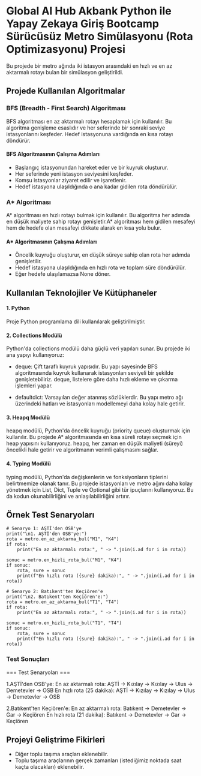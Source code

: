 # Global AI Hub Akbank Python ile Yapay Zekaya Giriş Bootcamp Sürücüsüz Metro Simülasyonu (Rota Optimizasyonu) Projesi

Bu projede bir metro ağında iki istasyon arasındaki en hızlı ve en az aktarmalı rotayı bulan bir simülasyon geliştirildi.

## Projede Kullanılan Algoritmalar

### BFS (Breadth - First Search) Algoritması

BFS algoritması en az aktarmalı rotayı hesaplamak için kullanılır. Bu algoritma genişleme esaslıdır ve her seferinde bir sonraki seviye istasyonlarını keşfeder. Hedef istasyonuna vardığında en kısa rotayı döndürür.

#### BFS Algoritmasının Çalışma Adımları

- Başlangıç istasyonundan hareket eder ve bir kuyruk oluşturur.
- Her seferinde yeni istasyon seviyesini keşfeder.
- Komşu istasyonlar ziyaret edilir ve işaretlenir.
- Hedef istasyona ulaşıldığında o ana kadar gidilen rota döndürülür.

### A* Algoritması

A* algoritması en hızlı rotayı bulmak için kullanılır. Bu algoritma her adımda en düşük maliyete sahip rotayı genişletir.A* algoritması hem gidilen mesafeyi hem de hedefe olan mesafeyi dikkate alarak en kısa yolu bulur.

#### A* Algoritmasının Çalışma Adımları

- Öncelik kuyruğu oluşturur, en düşük süreye sahip olan rota her adımda genişletilir.
- Hedef istasyona ulaşıldığında en hızlı rota ve toplam süre döndürülür.
- Eğer hedefe ulaşılamazsa None döner.

## Kullanılan Teknolojiler Ve Kütüphaneler

#### 1. Python

Proje Python programlama dili kullanılarak geliştirilmiştir.

#### 2. Collections Modülü

Python'da collections modülü daha güçlü veri yapıları sunar. Bu projede iki ana yapıyı kullanıyoruz:

- deque: Çift taraflı kuyruk yapısıdır. Bu yapı sayesinde BFS algoritmasında kuyruk kullanarak istasyonları seviyeli bir şekilde genişletebiliriz. deque, listelere göre daha hızlı ekleme ve çıkarma işlemleri yapar.

- defaultdict: Varsayılan değer atanmış sözlüklerdir. Bu yapı metro ağı üzerindeki hatları ve istasyonları modellemeyi daha kolay hale getirir.

#### 3. Heapq Modülü

heapq modülü, Python'da öncelik kuyruğu (priority queue) oluşturmak için kullanılır. Bu projede A* algoritmasında en kısa süreli rotayı seçmek için heap yapısını kullanıyoruz. heapq, her zaman en düşük maliyeti (süreyi) öncelikli hale getirir ve algoritmanın verimli çalışmasını sağlar.

#### 4. Typing Modülü

typing modülü, Python'da değişkenlerin ve fonksiyonların tiplerini belirtmemize olanak tanır. Bu projede istasyonları ve metro ağını daha kolay yönetmek için List, Dict, Tuple ve Optional gibi tür ipuçlarını kullanıyoruz. Bu da kodun okunabilirliğini ve anlaşılabilirliğini artırır.

## Örnek Test Senaryoları

    # Senaryo 1: AŞTİ'den OSB'ye
    print("\n1. AŞTİ'den OSB'ye:")
    rota = metro.en_az_aktarma_bul("M1", "K4")
    if rota:
        print("En az aktarmalı rota:", " -> ".join(i.ad for i in rota))
    
    sonuc = metro.en_hizli_rota_bul("M1", "K4")
    if sonuc:
        rota, sure = sonuc
        print(f"En hızlı rota ({sure} dakika):", " -> ".join(i.ad for i in rota))
    
    # Senaryo 2: Batıkent'ten Keçiören'e
    print("\n2. Batıkent'ten Keçiören'e:")
    rota = metro.en_az_aktarma_bul("T1", "T4")
    if rota:
        print("En az aktarmalı rota:", " -> ".join(i.ad for i in rota))
    
    sonuc = metro.en_hizli_rota_bul("T1", "T4")
    if sonuc:
        rota, sure = sonuc
        print(f"En hızlı rota ({sure} dakika):", " -> ".join(i.ad for i in rota))

### Test Sonuçları

=== Test Senaryoları ===

1.AŞTİ'den OSB'ye:
En az aktarmalı rota: AŞTİ -> Kızılay -> Kızılay -> Ulus -> Demetevler -> OSB
En hızlı rota (25 dakika): AŞTİ -> Kızılay -> Kızılay -> Ulus -> Demetevler -> OSB

2.Batıkent'ten Keçiören'e:
En az aktarmalı rota: Batıkent -> Demetevler -> Gar -> Keçiören
En hızlı rota (21 dakika): Batıkent -> Demetevler -> Gar -> Keçiören

## Projeyi Geliştrime Fikirleri

- Diğer toplu taşıma araçları eklenebilir.
- Toplu taşıma araçlarının gerçek zamanları (istediğimiz noktada saat kaçta olacakları) eklenebilir.